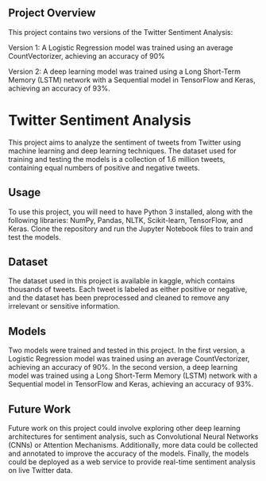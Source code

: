 ## Project Overview

This project contains two versions of the Twitter Sentiment Analysis:

Version 1: A Logistic Regression model was trained using an average CountVectorizer, achieving an accuracy of 90%

Version 2: A deep learning model was trained using a Long Short-Term Memory (LSTM) network with a Sequential model in TensorFlow and Keras, achieving an accuracy of 93%.

# Twitter Sentiment Analysis

This project aims to analyze the sentiment of tweets from Twitter using machine learning and deep learning techniques. The dataset used for training and testing the models is a collection of 1.6 million tweets, containing equal numbers of positive and negative tweets.

## Usage

To use this project, you will need to have Python 3 installed, along with the following libraries: NumPy, Pandas, NLTK, Scikit-learn, TensorFlow, and Keras. Clone the repository and run the Jupyter Notebook files to train and test the models.

## Dataset

The dataset used in this project is available in kaggle, which contains thousands of tweets. Each tweet is labeled as either positive or negative, and the dataset has been preprocessed and cleaned to remove any irrelevant or sensitive information.

## Models

Two models were trained and tested in this project. In the first version, a Logistic Regression model was trained using an average CountVectorizer, achieving an accuracy of 90%. In the second version, a deep learning model was trained using a Long Short-Term Memory (LSTM) network with a Sequential model in TensorFlow and Keras, achieving an accuracy of 93%.

## Future Work

Future work on this project could involve exploring other deep learning architectures for sentiment analysis, such as Convolutional Neural Networks (CNNs) or Attention Mechanisms. Additionally, more data could be collected and annotated to improve the accuracy of the models. Finally, the models could be deployed as a web service to provide real-time sentiment analysis on live Twitter data.
